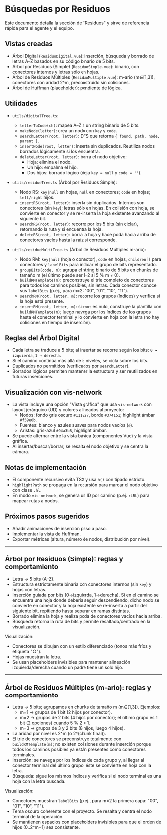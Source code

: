 # Búsquedas por Residuos

Este documento detalla la sección de "Residuos" y sirve de referencia rápida para el agente y el equipo.

## Vistas creadas
- Árbol Digital (`ResiduoDigital.vue`): inserción, búsqueda y borrado de letras A–Z basados en su código binario de 5 bits.
- Árbol por Residuos (Simple) (`ResiduoSimple.vue`): binario, con conectores internos y letras sólo en hojas.
- Árbol de Residuos Múltiples (`ResiduoMultiple.vue`): m-ario (m∈[1,3]), conectores con aridad 2^m, preconstruido sin colisiones.
- Árbol de Huffman (placeholder): pendiente de lógica.

## Utilidades
- `utils/digitalTree.ts`:
  - `letterToCode(ch)`: mapea A–Z a un string binario de 5 bits.
  - `makeNode(letter)`: crea un nodo con `key` y `code`.
  - `searchLetter(root, letter)`: DFS que retorna `{ found, path, node, parent }`.
  - `insertNode(root, letter)`: inserta sin duplicados. Reutiliza nodos borrados lógicamente si los encuentra.
  - `deleteLetter(root, letter)`: borra el nodo objetivo:
    - Hoja: elimina el nodo.
    - Un hijo: empalma el hijo.
    - Dos hijos: borrado lógico (deja `key = null` y `code = ''`).

- `utils/residueTree.ts` (Árbol por Residuos Simple):
  - Nodo RS: `key|null` en hojas, `null` en conectores; `code` en hojas; `left/right` hijos.
  - `insertRS(root, letter)`: inserta sin duplicados. Internos son conectores (sin `key`); letras sólo en hojas. En colisión con hoja, se convierte en conector y se re-inserta la hoja existente avanzando al siguiente bit.
  - `searchRS(root, letter)`: recorre por los 5 bits (sin ciclar), retornando la ruta y si encuentra la hoja.
  - `deleteRS(root, letter)`: borra la hoja y hace poda hacia arriba de conectores vacíos hasta la raíz si corresponde.

- `utils/residueMultiTree.ts` (Árbol de Residuos Múltiples m-ario):
  - Nodo RM: `key|null` (hoja o conector), `code` en hojas, `children[]` para conectores y `labelBits` para indicar el grupo de bits representado.
  - `groupBits(code, m)`: agrupa el string binario de 5 bits en chunks de tamaño m (el último puede ser 1–2 si 5 % m ≠ 0).
  - `buildRMTemplate(m)`: preconstruye el trie completo de conectores para todos los caminos posibles, sin letras. Cada conector conoce sus `labelBits` (p.ej., para m=2: "00", "01", "10", "11").
  - `searchRM(root, letter, m)`: recorre los grupos (índices) y verifica si la hoja está presente.
  - `insertRM(root, letter, m)`: si `root` es nulo, construye la plantilla con `buildRMTemplate(m)`; luego navega por los índices de los grupos hasta el conector terminal y lo convierte en hoja con la letra (no hay colisiones en tiempo de inserción).

## Reglas del Árbol Digital
- Cada letra se traduce a 5 bits; al insertar se recorre según los bits: `0 → izquierda`, `1 → derecha`.
- Si el camino continúa más allá de 5 niveles, se cicla sobre los bits.
- Duplicados no permitidos (verificados por `searchLetter`).
- Borrados lógicos permiten mantener la estructura y ser reutilizados en futuras inserciones.

## Visualización con vis-network
- La vista incluye una opción "Vista gráfica" que usa `vis-network` con layout jerárquico (UD) y colores alineados al proyecto:
  - Nodos: fondo gris oscuro `#111827`, borde `#374151`; highlight ámbar `#f59e0b`.
  - Fuentes: blanco y azules suaves para nodos vacíos (`∅`).
  - Aristas: gris-azul `#94a3b8`, highlight ámbar.
- Se puede alternar entre la vista básica (componentes Vue) y la vista gráfica.
- Al insertar/buscar/borrar, se resalta el nodo objetivo y se centra la cámara.

## Notas de implementación
- El componente recursivo evita TSX y usa `h()` con tipado estricto.
- `highlightPath` se propaga en la recursión para marcar el nodo objetivo con clase `.hl`.
- En modo `vis-network`, se genera un ID por camino (p.ej. `rLRL`) para mapear rutas a nodos.

## Próximos pasos sugeridos
- Añadir animaciones de inserción paso a paso.
- Implementar la vista de Huffman.
- Exportar métricas (altura, número de nodos, distribución por nivel).

---

## Árbol por Residuos (Simple): reglas y comportamiento
- Letra → 5 bits (A–Z).
- Estructura estrictamente binaria con conectores internos (sin `key`) y hojas con letras.
- Inserción guiada por bits (0→izquierda, 1→derecha). Si en el camino se encuentra una hoja donde debería seguir descendiendo, dicho nodo se convierte en conector y la hoja existente se re-inserta a partir del siguiente bit, repitiendo hasta separar en ramas distintas.
- Borrado elimina la hoja y realiza poda de conectores vacíos hacia arriba.
- Búsqueda retorna la ruta de bits y permite resaltado/centrado en la visualización.

Visualización:
- Conectores se dibujan con un estilo diferenciado (tonos más fríos y etiqueta "○").
- Hojas muestran la letra.
- Se usan placeholders invisibles para mantener alineación izquierda/derecha cuando un padre tiene un solo hijo.

---

## Árbol de Residuos Múltiples (m-ario): reglas y comportamiento
- Letra → 5 bits; agrupamos en chunks de tamaño m (m∈[1,3]). Ejemplos:
  - m=1 → grupos de 1 bit (2 hijos por conector).
  - m=2 → grupos de 2 bits (4 hijos por conector); el último grupo es 1 bit (2 opciones) cuando 5 % 2 = 1.
  - m=3 → grupos de 3 y 2 bits (8 hijos, luego 4 hijos).
- La aridad por nivel es 2^m (o 2^(chunk final)).
- El trie de conectores se preconstruye totalmente con `buildRMTemplate(m)`; no existen colisiones durante inserción porque todos los caminos posibles ya están presentes como conectores terminales.
- Inserción: se navega por los índices de cada grupo y, al llegar al conector terminal del último grupo, éste se convierte en hoja con la letra.
- Búsqueda: sigue los mismos índices y verifica si el nodo terminal es una hoja con la letra buscada.

Visualización:
- Conectores muestran `labelBits` (p.ej., para m=2 la primera capa: "00", "01", "10", "11").
- Tema oscuro coherente con el proyecto. Se resalta y centra el nodo terminal de la operación.
- Se mantienen espacios con placeholders invisibles para que el orden de hijos (0..2^m−1) sea consistente.
